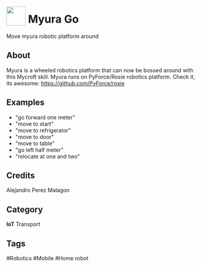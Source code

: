 # <img src="https://raw.githack.com/FortAwesome/Font-Awesome/master/svgs/solid/robot.svg" card_color="#FF0000" width="50" height="50" style="vertical-align:bottom"/> Myura Go
Move myura robotic platform around

## About
Myura is a wheeled robotics platform that can now be bossed around with this Mycroft skill. Myura runs on PyForce/Rosie robotics platform. Check it, its awesome: https://github.com/PyForce/rosie

## Examples
* "go forward one meter"
* "move to start"
* "move to refrigerator"
* "move to door"
* "move to table"
* "go left half meter"
* "relocate at one and two"


## Credits
Alejandro Perez Malagon

## Category
**IoT**
Transport

## Tags
#Robotics
#Mobile
#Home robot


